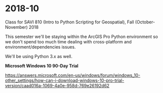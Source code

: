 # 2018-10
Class for SAVI 810 (Intro to Python Scripting for Geospatial), Fall (October-November) 2018

This semester we'll be staying within the ArcGIS Pro Python environment so we don't spend too much time dealing with cross-platform and environment/dependencies issues. 

We'll be using Python 3.x as well. 

**Microsoft Windows 10 90-Day Trial**

https://answers.microsoft.com/en-us/windows/forum/windows_10-other_settings/how-can-i-download-windows-10-pro-trial-version/caad016a-1069-4a0e-958d-769e26192d62

		
		
		
